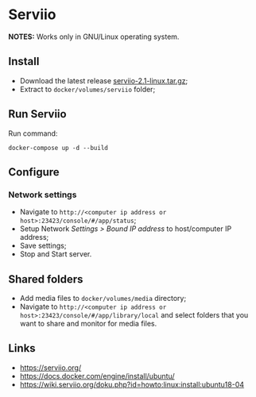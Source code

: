 # Serviio

**NOTES:** Works only in GNU/Linux operating system.

## Install

* Download the latest release [serviio-2.1-linux.tar.gz](https://download.serviio.org/releases/serviio-2.1-linux.tar.gz);
* Extract to ``docker/volumes/serviio`` folder;

## Run Serviio

Run command:
```
docker-compose up -d --build
```

## Configure

### Network settings

* Navigate to ``http://<computer ip address or host>:23423/console/#/app/status``;
* Setup Network *Settings > Bound IP address* to host/computer IP address;
* Save settings;
* Stop and Start server.

## Shared folders

* Add media files to ``docker/volumes/media`` directory;
* Navigate to ``http://<computer ip address or host>:23423/console/#/app/library/local`` and select folders that you want to share and monitor for media files.

## Links

* https://serviio.org/
* https://docs.docker.com/engine/install/ubuntu/
* https://wiki.serviio.org/doku.php?id=howto:linux:install:ubuntu18-04
